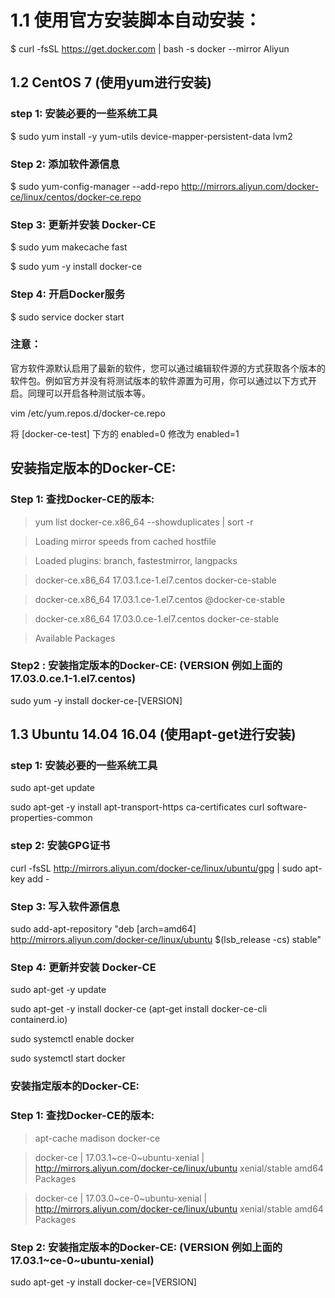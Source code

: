 1.1 使用官方安装脚本自动安装：
================================

$ curl -fsSL https://get.docker.com | bash -s docker --mirror Aliyun


1.2 CentOS 7 (使用yum进行安装)
--------------------------------
### step 1: 安装必要的一些系统工具

$ sudo yum install -y yum-utils device-mapper-persistent-data lvm2

### Step 2: 添加软件源信息

$ sudo yum-config-manager --add-repo http://mirrors.aliyun.com/docker-ce/linux/centos/docker-ce.repo

### Step 3: 更新并安装 Docker-CE

$ sudo yum makecache fast

$ sudo yum -y install docker-ce

### Step 4: 开启Docker服务

$ sudo service docker start

### 注意：

 官方软件源默认启用了最新的软件，您可以通过编辑软件源的方式获取各个版本的软件包。例如官方并没有将测试版本的软件源置为可用，你可以通过以下方式开启。同理可以开启各种测试版本等。

 vim /etc/yum.repos.d/docker-ce.repo

 将 [docker-ce-test] 下方的 enabled=0 修改为 enabled=1

## 安装指定版本的Docker-CE:


### Step 1: 查找Docker-CE的版本:


>  yum list docker-ce.x86_64 --showduplicates | sort -r

>  Loading mirror speeds from cached hostfile
  
>  Loaded plugins: branch, fastestmirror, langpacks
  
>  docker-ce.x86_64            17.03.1.ce-1.el7.centos            docker-ce-stable

>  docker-ce.x86_64            17.03.1.ce-1.el7.centos            @docker-ce-stable

>  docker-ce.x86_64            17.03.0.ce-1.el7.centos            docker-ce-stable
  
>  Available Packages


### Step2 : 安装指定版本的Docker-CE: (VERSION 例如上面的 17.03.0.ce.1-1.el7.centos)

sudo yum -y install docker-ce-[VERSION]


1.3 Ubuntu 14.04 16.04 (使用apt-get进行安装)
------------------------------------
### step 1: 安装必要的一些系统工具

sudo apt-get update

sudo apt-get -y install apt-transport-https ca-certificates curl software-properties-common

### step 2: 安装GPG证书

curl -fsSL http://mirrors.aliyun.com/docker-ce/linux/ubuntu/gpg | sudo apt-key add -

### Step 3: 写入软件源信息

sudo add-apt-repository "deb [arch=amd64] http://mirrors.aliyun.com/docker-ce/linux/ubuntu $(lsb_release -cs) stable"

### Step 4: 更新并安装 Docker-CE

sudo apt-get -y update

sudo apt-get -y install docker-ce
(apt-get install  docker-ce-cli containerd.io)

sudo systemctl enable docker

sudo systemctl start docker


### 安装指定版本的Docker-CE:

### Step 1: 查找Docker-CE的版本:

>  apt-cache madison docker-ce

>  docker-ce | 17.03.1~ce-0~ubuntu-xenial | http://mirrors.aliyun.com/docker-ce/linux/ubuntu xenial/stable amd64 Packages

>  docker-ce | 17.03.0~ce-0~ubuntu-xenial | http://mirrors.aliyun.com/docker-ce/linux/ubuntu xenial/stable amd64 Packages


### Step 2: 安装指定版本的Docker-CE: (VERSION 例如上面的 17.03.1~ce-0~ubuntu-xenial)

 sudo apt-get -y install docker-ce=[VERSION]